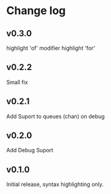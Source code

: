 # Change log

## v0.3.0

highlight 'of' modifier
highlight 'for'

## v0.2.2

Small fix

## v0.2.1

Add Suport to queues (chan) on debug

## v0.2.0

Add Debug Suport

## v0.1.0

Initial release, syntax highlighting only.
